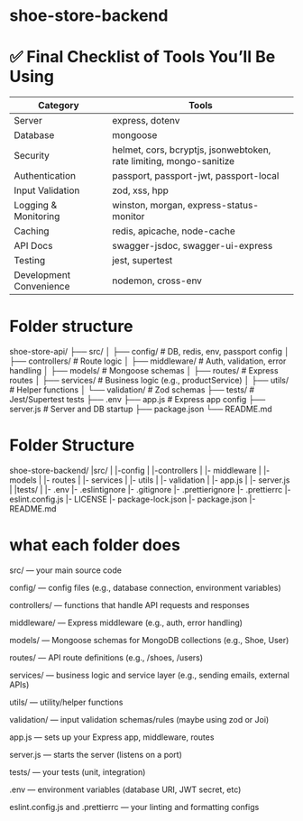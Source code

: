 # shoe-store-backend

# ✅ Final Checklist of Tools You’ll Be Using

| Category                | Tools                                                               |
| ----------------------- | ------------------------------------------------------------------- |
| Server                  | express, dotenv                                                     |
| Database                | mongoose                                                            |
| Security                | helmet, cors, bcryptjs, jsonwebtoken, rate limiting, mongo-sanitize |
| Authentication          | passport, passport-jwt, passport-local                              |
| Input Validation        | zod, xss, hpp                                                       |
| Logging & Monitoring    | winston, morgan, express-status-monitor                             |
| Caching                 | redis, apicache, node-cache                                         |
| API Docs                | swagger-jsdoc, swagger-ui-express                                   |
| Testing                 | jest, supertest                                                     |
| Development Convenience | nodemon, cross-env                                                  |

# Folder structure 

shoe-store-api/
├── src/
│   ├── config/              # DB, redis, env, passport config
│   ├── controllers/         # Route logic
│   ├── middleware/          # Auth, validation, error handling
│   ├── models/              # Mongoose schemas
│   ├── routes/              # Express routes
│   ├── services/            # Business logic (e.g., productService)
│   ├── utils/               # Helper functions
│   └── validation/          # Zod schemas
├── tests/                   # Jest/Supertest tests
├── .env
├── app.js                   # Express app config
├── server.js                # Server and DB startup
├── package.json
└── README.md

# Folder Structure 
shoe-store-backend/
|src/
|   |-config
|   |-controllers
|   |- middleware
|   |- models
|   |- routes
|   |- services
|   |- utils
|   |- validation
|   |- app.js
|   |- server.js
|
|tests/
|
|- .env
|- .eslintignore
|- .gitignore
|- .prettierignore
|- .prettierrc
|- eslint.config.js
|- LICENSE
|- package-lock.json
|- package.json
|- README.md

# what each folder does
src/ — your main source code

config/ — config files (e.g., database connection, environment variables)

controllers/ — functions that handle API requests and responses

middleware/ — Express middleware (e.g., auth, error handling)

models/ — Mongoose schemas for MongoDB collections (e.g., Shoe, User)

routes/ — API route definitions (e.g., /shoes, /users)

services/ — business logic and service layer (e.g., sending emails, external APIs)

utils/ — utility/helper functions

validation/ — input validation schemas/rules (maybe using zod or Joi)

app.js — sets up your Express app, middleware, routes

server.js — starts the server (listens on a port)

tests/ — your tests (unit, integration)

.env — environment variables (database URI, JWT secret, etc)

eslint.config.js and .prettierrc — your linting and formatting configs